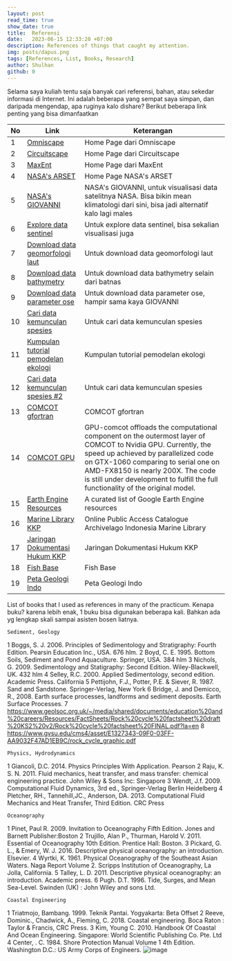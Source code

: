 ```yaml
---
layout: post
read_time: true
show_date: true
title:  Referensi
date:   2023-06-15 12:33:20 +07:00
description: References of things that caught my attention.
img: posts/dapus.png 
tags: [References, List, Books, Research]
author: Shulhan
github: 0
---
```

Selama saya kuliah tentu saja banyak cari referensi, bahan, atau sekedar informasi di Internet. 
Ini adalah beberapa yang sempat saya simpan, dan daripada mengendap, apa ruginya kalo dishare?
Berikut beberapa link penting yang bisa dimanfaatkan

| No | Link                                                                 | Keterangan                                                       |
|----|----------------------------------------------------------------------|------------------------------------------------------------------|
| 1  | [Omniscape](https://docs.circuitscape.org/Omniscape.jl/stable/)     | Home Page dari Omniscape                                         |
| 2  | [Circuitscape](https://circuitscape.org/)                   | Home Page dari Circuitscape                                      |
| 3  | [MaxEnt](https://biodiversityinformatics.amnh.org/open_source/maxent/)    | Home Page dari MaxEnt                                            |
| 4  | [NASA's ARSET](https://appliedsciences.nasa.gov/what-we-do/capacity-building/arset) | Home Page NASA's ARSET                                           |
| 5  | [NASA's GIOVANNI](https://giovanni.gsfc.nasa.gov/giovanni/)                        | NASA's GIOVANNI, untuk visualisasi data satelitnya NASA. Bisa bikin mean klimatologi dari sini, bisa jadi alternatif kalo lagi males |
| 6   | [Explore data sentinel](https://apps.sentinel-hub.com/eo-browser/)                                      | Untuk explore data sentinel, bisa sekalian visualisasi juga |
| 7   | [Download data geomorfologi laut](https://bluehabitats.org/)                                            | Untuk download data geomorfologi laut         |
| 8   | [Download data bathymetry](https://download.gebco.net/)                                                 | Untuk download data bathymetry selain dari batnas   |
| 9   | [Download data parameter ose](https://data.marine.copernicus.eu/viewer/expert?)        | Untuk download data parameter ose, hampir sama kaya GIOVANNI       |
| 10  | [Cari data kemunculan spesies](https://mapper.obis.org/)                                                | Untuk cari data kemunculan spesies   |
| 11  | [Kumpulan tutorial pemodelan ekologi](https://sites.google.com/site/thebantalab/tutorials?pli=1)         | Kumpulan tutorial pemodelan ekologi   |
| 12  | [Cari data kemunculan spesies #2](https://www.gbif.org/occurrence/map)                                  | Untuk cari data kemunculan spesies       |
| 13   | [COMCOT gfortran](https://github.com/AndybnACT/comcot-gfortran)                                                    | COMCOT gfortran                      |
| 14   | [COMCOT GPU](https://github.com/AndybnACT/GPU-comcot)                                                               | GPU-comcot offloads the computational component on the outermost layer of COMCOT to Nvidia GPU. Currently, the speed up achieved by parallelized code on GTX-1060 comparing to serial one on AMD-FX8150 is nearly 200X. The code is still under development to fulfill the full functionality of the original model. |
| 15   | [Earth Engine Resources](https://github.com/giswqs/Awesome-GEE)     | A curated list of Google Earth Engine resources |
| 16   | [Marine Library KKP](https://archivelago.kkp.go.id/)     | Online Public Access Catalogue Archivelago Indonesia Marine Library |
| 17   | [Jaringan Dokumentasi Hukum KKP](https://jdih.kkp.go.id/)                                                            | Jaringan Dokumentasi Hukum KKP        |
| 18   | [Fish Base](https://www.fishbase.de/)                                                                               | Fish Base                            |
| 19   | [Peta Geologi Indo](https://geoportal.esdm.go.id/geologi/)                                                          | Peta Geologi Indo                     |


List of books that I used as references in many of the practicum. Kenapa buku? karena lebih enak, 1 buku bisa digunakan beberapa kali. Bahkan ada yg lengkap skali sampai asisten bosen liatnya.

	Sediment, Geology
1	Boggs, S. J. 2006. Principles of Sedimentology and Stratigraphy: Fourth Edition. Pearsin Education Inc., USA. 676 hlm. 
2	Boyd, C. E. 1995. Bottom Soils, Sediment and Pond Aquaculture. Springer, USA. 384 hlm
3	Nichols, G. 2009. Sedimentology and Statigraphy: Second Edition. Wiley-Blackwell, UK. 432 hlm
4	Selley, R.C. 2000. Applied Sedimentology, second edition. Academic Press. California
5	Pettijohn, F.J., Potter, P.E. & Siever, R. 1987. Sand and Sandstone. Springer-Verlag, New York
6	Bridge, J. and Demicco, R., 2008. Earth surface processes, landforms and sediment deposits. Earth Surface Processes.
7	https://www.geolsoc.org.uk/~/media/shared/documents/education%20and%20careers/Resources/FactSheets/Rock%20cycle%20factsheet%20draft%20KS2%20v2/Rock%20cycle%20factsheet%20FINAL.pdf?la=en
8	https://www.gvsu.edu/cms4/asset/E1327343-09F0-03FF-AA9032F47AD1EB9C/rock_cycle_graphic.pdf
	
	
	
	
	Physics, Hydrodynamics
1	Giancoli, D.C. 2014. Physics Principles With Application. Pearson 
2	Raju, K. S. N. 2011. Fluid mechanics, heat transfer, and mass transfer: chemical engineering practice. John Wiley & Sons Inc: Singapore 
3	Wendt, J.f. 2009. Computational Fluid Dynamics, 3rd ed., Springer-Verlag Berlin Heidelberg
4	Pletcher, RH., Tannehill,JC., Anderson, DA. 2013. Computational Fluid Mechanics and Heat Transfer, Third Edition. CRC Press
	
	
	
	
	
	
	Oceanography
1	Pinet, Paul R. 2009. Invitation to Oceanography Fifth Edition. Jones and Barnett Publisher:Boston
2	Trujillo, Alan P., Thurman, Harold V. 2011. Essential of Oceanography 10th Edition. Prentice Hall: Boston.
3	Pickard, G. L., & Emery, W. J. 2016. Descriptive physical oceanography: an introduction. Elsevier.
4	Wyrtki, K. 1961. Physical Oceanography of the Southeast Asian Waters. Naga Report Volume 2.  Scripps Institution of Oceanography, La Jolla, California. 
5	Talley, L. D. 2011. Descriptive physical oceanography: an introduction. Academic press.
6	Pugh. D.T. 1996. Tide, Surges, and Mean Sea-Level. Swinden (UK) : John Wiley and sons Ltd.
	
	
	
	
	
	Coastal Engineering
1	Triatmojo, Bambang. 1999. Teknik Pantai. Yogyakarta: Beta Offset
2	Reeve, Dominic., Chadwick, A., Fleming, C. 2018. Coastal engineering. Boca Raton : Taylor & Francis, CRC Press.
3	Kim, Young C. 2010. Handbook Of Coastal And Ocean Engineering. Singapore: World Scientific Publishing Co. Pte. Ltd
4	Center, . C. 1984. Shore Protection Manual Volume 1 4th Edition. Washington D.C.: US Army Corps of Engineers.
![image](https://github.com/BukanMedium/tes_the_mvm/assets/60224816/48d80f3c-95ca-4d1c-9241-ecf713448cd8)
